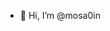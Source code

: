 - 👋 Hi, I’m @mosa0in


<!---
mosa0in/mosa0in is a ✨ special ✨ repository because its `README.md` (this file) appears on your GitHub profile.
You can click the Preview link to take a look at your changes.
--->
